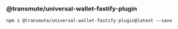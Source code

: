 ### @transmute/universal-wallet-fastify-plugin

```
npm i @transmute/universal-wallet-fastify-plugin@latest --save
```

```ts

```
